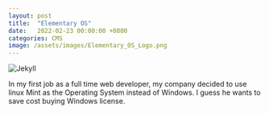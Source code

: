 ```yaml
---
layout: post
title:  "Elementary OS"
date:   2022-02-23 00:00:00 +0800
categories: CMS
image: /assets/images/Elementary_OS_Logo.png
---
```

![Jekyll]({{page.image|relative_url}})


  
 In my first job as a full time web developer, my company decided to use linux Mint as the Operating System instead of Windows. I guess he wants to save cost buying Windows license.

 




